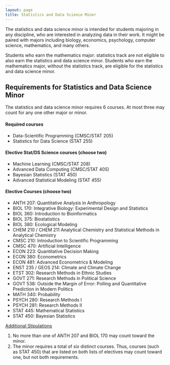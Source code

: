 ```yaml
---
layout: page
title: Statistics and Data Science Minor
---
```

The statistics and data science minor is intended for students majoring in any discipline, who are interested in analyzing data in their work. It might be paired with majors including biology, economics, psychology, computer science, mathematics, and many others. 

Students who earn the mathematics major: statistics track are not eligible to also earn the statistics and data science minor. Students who earn the mathematics major, without the statistics track, are eligible for the statistics and data science minor. 


## Requirements for Statistics and Data Science Minor 

The statistics and data science minor requires 6 courses. At most three may count for any one other major or minor. 

#### Required courses
* Data-Scientific Programming (CMSC/STAT 205)    
* Statistics for Data Science (STAT 255)     

#### Elective Stat/DS Science courses (choose two)    
* Machine Learning (CMSC/STAT 208)     
* Advanced Data Computing (CMSC/STAT 405)     
* Bayesian Statistics (STAT 450)     
* Advanced Statistical Modeling (STAT 455)    

#### Elective Courses  (choose two)
* ANTH 207: Quantitative Analysis in Anthropology
* BIOL 170: Integrative Biology: Experimental Design and Statistics
* BIOL 360: Introduction to Bioinformatics
* BIOL 375: Biostatistics
* BIOL 380: Ecological Modeling
* CHEM 210 / CHEM 211 Analytical Chemistry and Statistical Methods in Analytical Chemistry
* CMSC 210: Introduction to Scientific Programming
* CMSC 470: Artificial Intelligence
* ECON 223: Quantitative Decision Making
* ECON 380: Econometrics
* ECON 481: Advanced Econometrics & Modeling
* ENST 235 / GEOS 214: Climate and Climate Change
* ETST 302: Research Methods in Ethnic Studies
* GOVT 271: Research Methods in Political Science
* GOVT 538: Outside the Margin of Error: Polling and Quantitative Prediction in Modern Politics 
* MATH 340: Probability 
* PSYCH 280: Research Methods I
* PSYCH 281: Research Methods II
* STAT 445: Mathematical Statistics
* STAT 450: Bayesian Statistics

<u> Additional Stipulations </u>   
1. No more than one of ANTH 207 and BIOL 170 may count toward the minor.      
2. The minor requires a total of six distinct courses. Thus, courses (such as STAT 450) that are listed on both lists of electives may count toward one, but not both requirements.    
   

